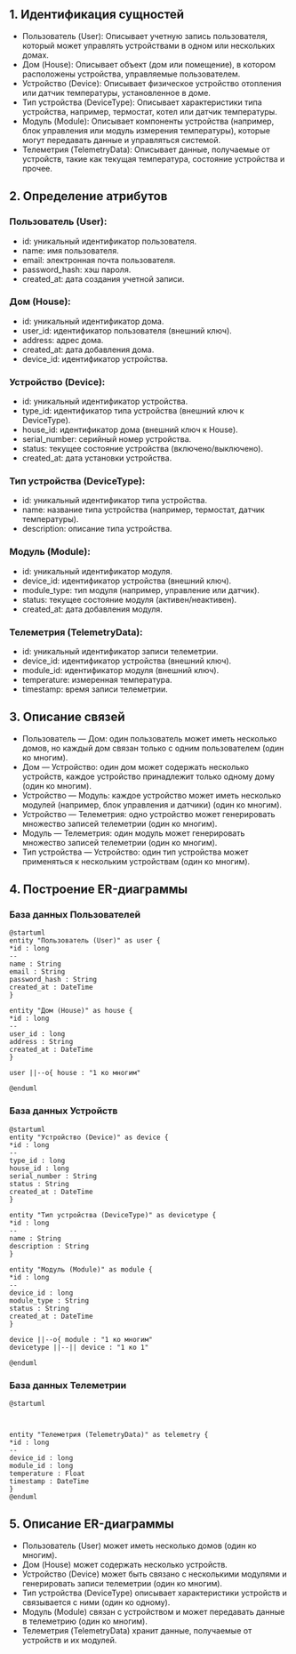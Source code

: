 ## 1. Идентификация сущностей
- Пользователь (User):
Описывает учетную запись пользователя, который может управлять устройствами в одном или нескольких домах.
- Дом (House):
Описывает объект (дом или помещение), в котором расположены устройства, управляемые пользователем.
- Устройство (Device):
Описывает физическое устройство отопления или датчик температуры, установленное в доме.
- Тип устройства (DeviceType):
Описывает характеристики типа устройства, например, термостат, котел или датчик температуры.
- Модуль (Module):
Описывает компоненты устройства (например, блок управления или модуль измерения температуры), которые могут передавать данные и управляться системой.
- Телеметрия (TelemetryData):
Описывает данные, получаемые от устройств, такие как текущая температура, состояние устройства и прочее.

## 2. Определение атрибутов
### Пользователь (User):
- id: уникальный идентификатор пользователя.
- name: имя пользователя.
- email: электронная почта пользователя.
- password_hash: хэш пароля.
- created_at: дата создания учетной записи.
### Дом (House):
- id: уникальный идентификатор дома.
- user_id: идентификатор пользователя (внешний ключ).
- address: адрес дома.
- created_at: дата добавления дома.
- device_id: идентификатор устройства.
### Устройство (Device):

- id: уникальный идентификатор устройства.
- type_id: идентификатор типа устройства (внешний ключ к DeviceType).
- house_id: идентификатор дома (внешний ключ к House).
- serial_number: серийный номер устройства.
- status: текущее состояние устройства (включено/выключено).
- created_at: дата установки устройства.
### Тип устройства (DeviceType):

- id: уникальный идентификатор типа устройства.
- name: название типа устройства (например, термостат, датчик температуры).
- description: описание типа устройства.

### Модуль (Module):

- id: уникальный идентификатор модуля.
- device_id: идентификатор устройства (внешний ключ).
- module_type: тип модуля (например, управление или датчик).
- status: текущее состояние модуля (активен/неактивен).
- created_at: дата добавления модуля.

### Телеметрия (TelemetryData):

- id: уникальный идентификатор записи телеметрии.
- device_id: идентификатор устройства (внешний ключ).
- module_id: идентификатор модуля (внешний ключ).
- temperature: измеренная температура.
- timestamp: время записи телеметрии.

## 3. Описание связей
   - Пользователь — Дом: один пользователь может иметь несколько домов, но каждый дом связан только с одним пользователем (один ко многим).
   - Дом — Устройство: один дом может содержать несколько устройств, каждое устройство принадлежит только одному дому (один ко многим).
   - Устройство — Модуль: каждое устройство может иметь несколько модулей (например, блок управления и датчики) (один ко многим).
   - Устройство — Телеметрия: одно устройство может генерировать множество записей телеметрии (один ко многим).
   - Модуль — Телеметрия: один модуль может генерировать множество записей телеметрии (один ко многим).
   - Тип устройства — Устройство: один тип устройства может применяться к нескольким устройствам (один ко многим).
## 4. Построение ER-диаграммы

### База данных Пользователей

```puml
@startuml
entity "Пользователь (User)" as user {
*id : long
--
name : String
email : String
password_hash : String
created_at : DateTime
}

entity "Дом (House)" as house {
*id : long
--
user_id : long
address : String
created_at : DateTime
}

user ||--o{ house : "1 ко многим"

@enduml
```

### База данных Устройств
```puml
@startuml
entity "Устройство (Device)" as device {
*id : long
--
type_id : long
house_id : long
serial_number : String
status : String
created_at : DateTime
}

entity "Тип устройства (DeviceType)" as devicetype {
*id : long
--
name : String
description : String
}

entity "Модуль (Module)" as module {
*id : long
--
device_id : long
module_type : String
status : String
created_at : DateTime
}

device ||--o{ module : "1 ко многим"
devicetype ||--|| device : "1 ко 1"

@enduml
```

### База данных Телеметрии
```puml
@startuml



entity "Телеметрия (TelemetryData)" as telemetry {
*id : long
--
device_id : long
module_id : long
temperature : Float
timestamp : DateTime
}
@enduml
```

## 5. Описание ER-диаграммы
   * Пользователь (User) может иметь несколько домов (один ко многим).
   * Дом (House) может содержать несколько устройств.
   * Устройство (Device) может быть связано с несколькими модулями и генерировать записи телеметрии (один ко многим).
   * Тип устройства (DeviceType) описывает характеристики устройств и связывается с ними (один ко одному).
   * Модуль (Module) связан с устройством и может передавать данные в телеметрию (один ко многим).
   * Телеметрия (TelemetryData) хранит данные, получаемые от устройств и их модулей.